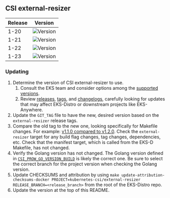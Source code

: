 ## CSI external-resizer

| Release | Version                                                      |
|---------|--------------------------------------------------------------|
| 1-20    | ![Version](https://img.shields.io/badge/version-v1.5.0-blue) |
| 1-21    | ![Version](https://img.shields.io/badge/version-v1.5.0-blue) |
| 1-22    | ![Version](https://img.shields.io/badge/version-v1.5.0-blue) |
| 1-23    | ![Version](https://img.shields.io/badge/version-v1.5.0-blue) |


### Updating

1. Determine the version of CSI external-resizer to use.
   1. Consult the EKS team and consider options among the 
      [supported versions](https://kubernetes-csi.github.io/docs/external-resizer.html#supported-versions). 
   2. Review [releases](https://github.com/kubernetes-csi/external-resizer/releases),
      [tags](https://github.com/kubernetes-csi/external-resizer/tags),
      and [changelogs](https://github.com/kubernetes-csi/external-resizer/tree/master/CHANGELOG),
      carefully looking for updates that may affect EKS-Distro or downstream 
      projects like EKS-Anywhere.
2. Update the `GIT_TAG` file to have the new, desired version based on the 
   `external-resizer` release tags.
3. Compare the old tag to the new one, looking specifically for Makefile changes.
   For example:
   [v1.1.0 compared to v1.2.0](https://github.com/kubernetes-csi/external-resizer/compare/v1.1.0...v1.2.0).
   Check the `external-resizer` target for any build flag changes, tag 
   changes, dependencies, etc. Check that the manifest target, which is called
   from the EKS-D Makefile, has not changed.
4. Verify the Golang version has not changed. The Golang version defined in
   [`CSI_PROW_GO_VERSION_BUILD`](https://github.com/kubernetes-csi/external-resizer/blob/v1.5.0/release-tools/prow.sh#L89)
   is likely the correct one. Be sure to select the correct branch for the
   project version when checking the Golang version.
5. Update CHECKSUMS and attribution by using
   `make update-attribution-checksums-docker PROJECT=kubernetes-csi/external-resizer RELEASE_BRANCH=<release_branch>` 
   from the root of the EKS-Distro repo.
6. Update the version at the top of this README.
